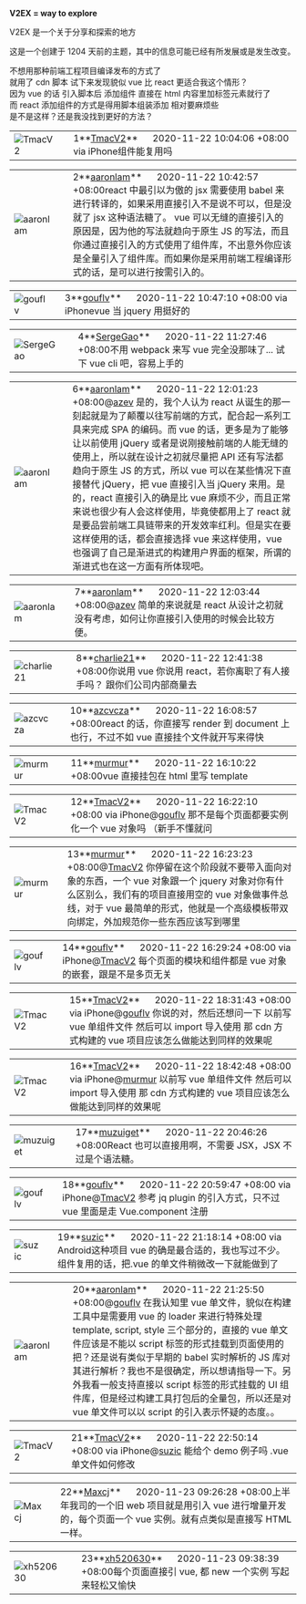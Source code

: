 **V2EX = way to explore**

V2EX 是一个关于分享和探索的地方

这是一个创建于 1204 天前的主题，其中的信息可能已经有所发展或是发生改变。

不想用那种前端工程项目编译发布的方式了\
就用了 cdn 脚本 试下来发现貌似 vue 比 react 更适合我这个情形？\
因为 vue 的话 引入脚本后 添加组件 直接在 html 内容里加标签元素就行了\
而 react 添加组件的方式是得用脚本组装添加 相对要麻烦些\
是不是这样？还是我没找到更好的方法？

|                                                                                 |   |                                                                                                |
| ------------------------------------------------------------------------------- | - | ---------------------------------------------------------------------------------------------- |
| ![TmacV2](https://cdn.v2ex.com/avatar/063d/bc95/154134_normal.png?m=1451954419) |   | 1**[TmacV2](https://v2ex.com/member/TmacV2)**      2020-11-22 10:04:06 +08:00 via iPhone组件能复用吗 |

|                                                                                  |   |                                                                                                                                                                                                                                                               |
| -------------------------------------------------------------------------------- | - | ------------------------------------------------------------------------------------------------------------------------------------------------------------------------------------------------------------------------------------------------------------- |
| ![aaronlam](https://cdn.v2ex.com/avatar/c4eb/92c6/27408_normal.png?m=1604140626) |   | 2**[aaronlam](https://v2ex.com/member/aaronlam)**      2020-11-22 10:42:57 +08:00react 中最引以为傲的 jsx 需要使用 babel 来进行转译的，如果采用直接引入不是说不可以，但是没就了 jsx 这种语法糖了。 vue 可以无缝的直接引入的原因是，因为他的写法就趋向于原生 JS 的写法，而且你通过直接引入的方式使用了组件库，不出意外你应该是全量引入了组件库。而如果你是采用前端工程编译形式的话，是可以进行按需引入的。 |

|                                                                                |   |                                                                                                           |
| ------------------------------------------------------------------------------ | - | --------------------------------------------------------------------------------------------------------- |
| ![gouflv](https://cdn.v2ex.com/avatar/c624/3fd9/11621_normal.png?m=1334510218) |   | 3**[gouflv](https://v2ex.com/member/gouflv)**      2020-11-22 10:47:10 +08:00 via iPhonevue 当 jquery 用挺好的 |

|                                                                                           |   |                                                                                                                                 |
| ----------------------------------------------------------------------------------------- | - | ------------------------------------------------------------------------------------------------------------------------------- |
| ![SergeGao](https://cdn.v2ex.com/gravatar/7fd578d4a77dfdd9495bd1dcd6b532ae?s=48\&d=retro) |   | 4**[SergeGao](https://v2ex.com/member/SergeGao)**      2020-11-22 11:27:46 +08:00不用 webpack 来写 vue 完全没那味了... 试下 vue cli 吧，容易上手的 |

|                                                                                  |   |                                                                                                                                                                                                                                                                                                                                                                                                                                                                             |
| -------------------------------------------------------------------------------- | - | --------------------------------------------------------------------------------------------------------------------------------------------------------------------------------------------------------------------------------------------------------------------------------------------------------------------------------------------------------------------------------------------------------------------------------------------------------------------------- |
| ![aaronlam](https://cdn.v2ex.com/avatar/c4eb/92c6/27408_normal.png?m=1604140626) |   | 6**[aaronlam](https://v2ex.com/member/aaronlam)**      2020-11-22 12:01:23 +08:00@[azev](https://v2ex.com/member/azev) 是的，我个人认为 react 从诞生的那一刻起就是为了颠覆以往写前端的方式，配合起一系列工具来完成 SPA 的编码。而 vue 的话，更多是为了能够让以前使用 jQuery 或者是说刚接触前端的人能无缝的使用上，所以就在设计之初就尽量把 API 还有写法都趋向于原生 JS 的方式，所以 vue 可以在某些情况下直接替代 jQuery，把 vue 直接引入当 jQuery 来用。是的，react 直接引入的确是比 vue 麻烦不少，而且正常来说也很少有人会这样使用，毕竟使都用上了 react 就是要品尝前端工具链带来的开发效率红利。但是实在要这样使用的话，都会直接选择 vue 来这样使用，vue 也强调了自己是渐进式的构建用户界面的框架，所谓的渐进式也在这一方面有所体现吧。 |

|                                                                                  |   |                                                                                                                                                                     |
| -------------------------------------------------------------------------------- | - | ------------------------------------------------------------------------------------------------------------------------------------------------------------------- |
| ![aaronlam](https://cdn.v2ex.com/avatar/c4eb/92c6/27408_normal.png?m=1604140626) |   | 7**[aaronlam](https://v2ex.com/member/aaronlam)**      2020-11-22 12:03:44 +08:00@[azev](https://v2ex.com/member/azev) 简单的来说就是 react 从设计之初就没有考虑，如何让你直接引入使用的时候会比较方便。 |

|                                                                                            |   |                                                                                                                             |
| ------------------------------------------------------------------------------------------ | - | --------------------------------------------------------------------------------------------------------------------------- |
| ![charlie21](https://cdn.v2ex.com/gravatar/5765a702fda4ba24599890b4c40cc2de?s=48\&d=retro) |   | 8**[charlie21](https://v2ex.com/member/charlie21)**      2020-11-22 12:41:38 +08:00你说用 vue 你说用 react，若你离职了有人接手吗？ 跟你们公司内部商量去 |

|                                                                                          |   |                                                                                                                                           |
| ---------------------------------------------------------------------------------------- | - | ----------------------------------------------------------------------------------------------------------------------------------------- |
| ![azcvcza](https://cdn.v2ex.com/gravatar/ee522a76ba4d23bc5be77bba1fa68ef8?s=48\&d=retro) |   | 10**[azcvcza](https://v2ex.com/member/azcvcza)**      2020-11-22 16:08:57 +08:00react 的话，你直接写 render 到 document 上也行，不过不如 vue 直接挂个文件就开写来得快 |

|                                                                                 |   |                                                                                                          |
| ------------------------------------------------------------------------------- | - | -------------------------------------------------------------------------------------------------------- |
| ![murmur](https://cdn.v2ex.com/avatar/5141/1e1f/161642_normal.png?m=1462262183) |   | 11**[murmur](https://v2ex.com/member/murmur)**      2020-11-22 16:10:22 +08:00vue 直接挂包在 html 里写 template |

|                                                                                 |   |                                                                                                                                                                   |
| ------------------------------------------------------------------------------- | - | ----------------------------------------------------------------------------------------------------------------------------------------------------------------- |
| ![TmacV2](https://cdn.v2ex.com/avatar/063d/bc95/154134_normal.png?m=1451954419) |   | 12**[TmacV2](https://v2ex.com/member/TmacV2)**      2020-11-22 16:22:10 +08:00 via iPhone@[gouflv](https://v2ex.com/member/gouflv) 那不是每个页面都要实例化一个 vue 对象吗 （新手不懂就问 |

|                                                                                 |   |                                                                                                                                                                                                                                                  |
| ------------------------------------------------------------------------------- | - | ------------------------------------------------------------------------------------------------------------------------------------------------------------------------------------------------------------------------------------------------ |
| ![murmur](https://cdn.v2ex.com/avatar/5141/1e1f/161642_normal.png?m=1462262183) |   | 13**[murmur](https://v2ex.com/member/murmur)**      2020-11-22 16:23:23 +08:00@[TmacV2](https://v2ex.com/member/TmacV2) 你停留在这个阶段就不要带入面向对象的东西，一个 vue 对象跟一个 jquery 对象对你有什么区别么，我们有的项目直接用空的 vue 对象做事件总线，对于 vue 最简单的形式，他就是一个高级模板带双向绑定，外加规范你一些东西应该写到哪里 |

|                                                                                |   |                                                                                                                                                                    |
| ------------------------------------------------------------------------------ | - | ------------------------------------------------------------------------------------------------------------------------------------------------------------------ |
| ![gouflv](https://cdn.v2ex.com/avatar/c624/3fd9/11621_normal.png?m=1334510218) |   | 14**[gouflv](https://v2ex.com/member/gouflv)**      2020-11-22 16:29:24 +08:00 via iPhone@[TmacV2](https://v2ex.com/member/TmacV2) 每个页面的模块和组件都是 vue 对象的嵌套，跟是不是多页无关 |

|                                                                                 |   |                                                                                                                                                                                                                 |
| ------------------------------------------------------------------------------- | - | --------------------------------------------------------------------------------------------------------------------------------------------------------------------------------------------------------------- |
| ![TmacV2](https://cdn.v2ex.com/avatar/063d/bc95/154134_normal.png?m=1451954419) |   | 15**[TmacV2](https://v2ex.com/member/TmacV2)**      2020-11-22 18:31:43 +08:00 via iPhone@[gouflv](https://v2ex.com/member/gouflv) 你说的对，然后还想问一下 以前写 vue 单组件文件 然后可以 import 导入使用 那 cdn 方式构建的 vue 项目应该怎么做能达到同样的效果呢 |

|                                                                                 |   |                                                                                                                                                                                                    |
| ------------------------------------------------------------------------------- | - | -------------------------------------------------------------------------------------------------------------------------------------------------------------------------------------------------- |
| ![TmacV2](https://cdn.v2ex.com/avatar/063d/bc95/154134_normal.png?m=1451954419) |   | 16**[TmacV2](https://v2ex.com/member/TmacV2)**      2020-11-22 18:42:48 +08:00 via iPhone@[murmur](https://v2ex.com/member/murmur) 以前写 vue 单组件文件 然后可以 import 导入使用 那 cdn 方式构建的 vue 项目应该怎么做能达到同样的效果呢 |

|                                                                                  |   |                                                                                                                      |
| -------------------------------------------------------------------------------- | - | -------------------------------------------------------------------------------------------------------------------- |
| ![muzuiget](https://cdn.v2ex.com/avatar/9517/5b10/16375_normal.png?m=1334979962) |   | 17**[muzuiget](https://v2ex.com/member/muzuiget)**      2020-11-22 20:46:26 +08:00React 也可以直接用啊，不需要 JSX，JSX 不过是个语法糖。 |

|                                                                                |   |                                                                                                                                                                                     |
| ------------------------------------------------------------------------------ | - | ----------------------------------------------------------------------------------------------------------------------------------------------------------------------------------- |
| ![gouflv](https://cdn.v2ex.com/avatar/c624/3fd9/11621_normal.png?m=1334510218) |   | 18**[gouflv](https://v2ex.com/member/gouflv)**      2020-11-22 20:59:47 +08:00 via iPhone@[TmacV2](https://v2ex.com/member/TmacV2) 参考 jq plugin 的引入方式，只不过 vue 里面是走 Vue.component 注册 |

|                                                                                        |   |                                                                                                                                             |
| -------------------------------------------------------------------------------------- | - | ------------------------------------------------------------------------------------------------------------------------------------------- |
| ![suzic](https://cdn.v2ex.com/gravatar/368d855019df08dc39690f4080297da7?s=48\&d=retro) |   | 19**[suzic](https://v2ex.com/member/suzic)**      2020-11-22 21:18:14 +08:00 via Android这种项目 vue 的确是最合适的，我也写过不少。组件复用的话，把.vue 的单文件稍微改一下就能做到了 |

|                                                                                  |   |                                                                                                                                                                                                                                                                                                                                                                                              |
| -------------------------------------------------------------------------------- | - | -------------------------------------------------------------------------------------------------------------------------------------------------------------------------------------------------------------------------------------------------------------------------------------------------------------------------------------------------------------------------------------------- |
| ![aaronlam](https://cdn.v2ex.com/avatar/c4eb/92c6/27408_normal.png?m=1604140626) |   | 20**[aaronlam](https://v2ex.com/member/aaronlam)**      2020-11-22 21:25:50 +08:00@[gouflv](https://v2ex.com/member/gouflv) 在我认知里 vue 单文件，貌似在构建工具中是需要用 vue 的 loader 来进行特殊处理 template, script, style 三个部分的，直接的 vue 单文件应该是不能以 script 标签的形式挂载到页面使用的把？还是说有类似于早期的 babel 实时解析的 JS 库对其进行解析？我也不是很确定，所以想请指导一下。另外我看一般支持直接以 script 标签的形式挂载的 UI 组件库，但是经过构建工具打包后的全量包，所以还是对 vue 单文件可以以 script 的引入表示怀疑的态度。。 |

|                                                                                 |   |                                                                                                                                                            |
| ------------------------------------------------------------------------------- | - | ---------------------------------------------------------------------------------------------------------------------------------------------------------- |
| ![TmacV2](https://cdn.v2ex.com/avatar/063d/bc95/154134_normal.png?m=1451954419) |   | 21**[TmacV2](https://v2ex.com/member/TmacV2)**      2020-11-22 22:50:14 +08:00 via iPhone@[suzic](https://v2ex.com/member/suzic) 能给个 demo 例子吗 .vue 单文件如何修改 |

|                                                                                        |   |                                                                                                                                                |
| -------------------------------------------------------------------------------------- | - | ---------------------------------------------------------------------------------------------------------------------------------------------- |
| ![Maxcj](https://cdn.v2ex.com/gravatar/2084c1c512f5cd11c82614856da6dddf?s=48\&d=retro) |   | 22**[Maxcj](https://v2ex.com/member/Maxcj)**      2020-11-23 09:26:28 +08:00上半年我司的一个旧 web 项目就是用引入 vue 进行增量开发的，每个页面一个 vue 实例。就有点类似是直接写 HTML 一样。 |

|                                                                                   |   |                                                                                                                    |
| --------------------------------------------------------------------------------- | - | ------------------------------------------------------------------------------------------------------------------ |
| ![xh520630](https://cdn.v2ex.com/avatar/7cf7/bab1/385214_normal.png?m=1557984941) |   | 23**[xh520630](https://v2ex.com/member/xh520630)**      2020-11-23 09:38:39 +08:00每个页面直接引 vue, 都 new 一个实例 写起来轻松又愉快 |
